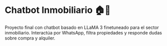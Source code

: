 # Chatbot Inmobiliario 🏠🤖
Proyecto final con chatbot basado en LLaMA 3 finetuneado para el sector inmobiliario. Interactúa por WhatsApp, filtra propiedades y responde dudas sobre compra y alquiler.
